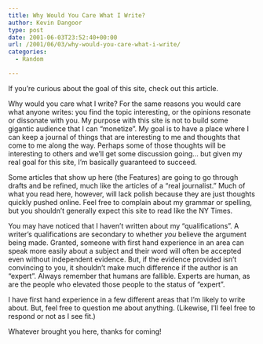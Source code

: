 ```yaml
---
title: Why Would You Care What I Write?
author: Kevin Dangoor
type: post
date: 2001-06-03T23:52:40+00:00
url: /2001/06/03/why-would-you-care-what-i-write/
categories:
  - Random

---
```

If you&#8217;re curious about the goal of this site, check out this article.

Why would you care what I write? For the same reasons you would care what anyone writes: you find the topic interesting, or the opinions resonate or dissonate with you. My purpose with this site is not to build some gigantic audience that I can &#8220;monetize&#8221;. My goal is to have a place where I can keep a journal of things that are interesting to me and thoughts that come to me along the way. Perhaps some of those thoughts will be interesting to others and we&#8217;ll get some discussion going&#8230; but given my real goal for this site, I&#8217;m basically guaranteed to succeed.
  
<!--more-->


  
Some articles that show up here (the Features) are going to go through drafts and be refined, much like the articles of a &#8220;real journalist.&#8221; Much of what you read here, however, will lack polish because they are just thoughts quickly pushed online. Feel free to complain about my grammar or spelling, but you shouldn&#8217;t generally expect this site to read like the NY Times.

You may have noticed that I haven&#8217;t written about my &#8220;qualifications&#8221;. A writer&#8217;s qualifications are secondary to whether _you_ believe the argument being made. Granted, someone with first hand experience in an area can speak more easily about a subject and their word will often be accepted even without independent evidence. But, if the evidence provided isn&#8217;t convincing to you, it shouldn&#8217;t make much difference if the author is an &#8220;expert&#8221;. Always remember that humans are fallible. Experts are human, as are the people who elevated those people to the status of &#8220;expert&#8221;.
  
I have first hand experience in a few different areas that I&#8217;m likely to write about. But, feel free to question me about anything. (Likewise, I&#8217;ll feel free to respond or not as I see fit.)

Whatever brought you here, thanks for coming!